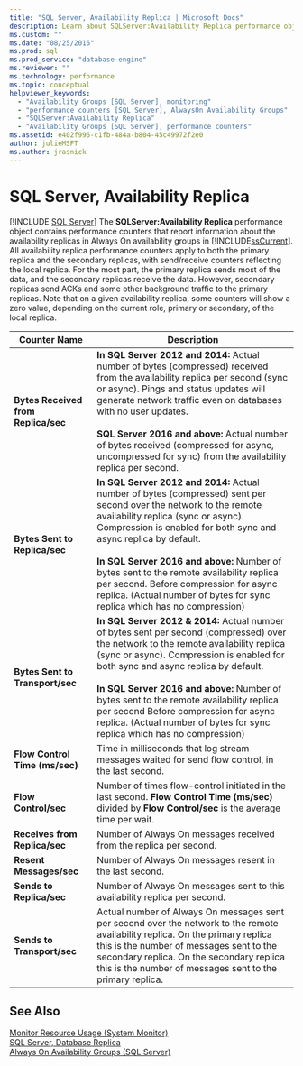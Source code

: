 ```yaml
---
title: "SQL Server, Availability Replica | Microsoft Docs"
description: Learn about SQLServer:Availability Replica performance object, which contains performance counters about availability replicas in Always On availability groups.
ms.custom: ""
ms.date: "08/25/2016"
ms.prod: sql
ms.prod_service: "database-engine"
ms.reviewer: ""
ms.technology: performance
ms.topic: conceptual
helpviewer_keywords: 
  - "Availability Groups [SQL Server], monitoring"
  - "performance counters [SQL Server], AlwaysOn Availability Groups"
  - "SQLServer:Availability Replica"
  - "Availability Groups [SQL Server], performance counters"
ms.assetid: e402f996-c1fb-484a-b804-45c49972f2e0
author: julieMSFT
ms.author: jrasnick
---
```

# SQL Server, Availability Replica

 [!INCLUDE [SQL Server](../../includes/applies-to-version/sqlserver.md)]
  The **SQLServer:Availability Replica** performance object contains performance counters that report information about the availability replicas in Always On availability groups in [!INCLUDE[ssCurrent](../../includes/sscurrent-md.md)]. All availability replica performance counters apply to both the primary replica and the secondary replicas, with send/receive counters reflecting the local replica. For the most part, the primary replica sends most of the data, and the secondary replicas receive the data. However, secondary replicas send ACKs and some other background traffic to the primary replicas. Note that on a given availability replica, some counters will show a zero value, depending on the current role, primary or secondary, of the local replica.  
  
|Counter Name|Description|  
|------------------|-----------------|  
|**Bytes Received from Replica/sec**|**In SQL Server 2012 and 2014:** Actual number of bytes (compressed) received from the availability replica per second (sync or async). Pings and status updates will generate network traffic even on databases with no user updates. <BR/> <BR/> **SQL Server 2016 and above:** Actual number of bytes received (compressed for async, uncompressed for sync) from the availability replica per second.|  
|**Bytes Sent to Replica/sec**|**In SQL Server 2012 and 2014:** Actual number of bytes  (compressed) sent per second over the network to the remote availability replica (sync or async). Compression is enabled for both sync and async replica by default. <BR/> <BR/> **In SQL Server 2016 and above:** Number of bytes sent to the remote availability replica per second. Before compression for async replica. (Actual number of bytes for sync replica which has no compression)|  
|**Bytes Sent to Transport/sec**|**In SQL Server 2012 & 2014:** Actual number of bytes sent per second (compressed) over the network to the remote availability replica (sync or async). Compression is enabled for both sync and async replica by default. <BR/> <BR/> **In SQL Server 2016 and above:** Number of bytes sent to the remote availability replica per second Before compression for async replica. (Actual number of bytes for sync replica which has no compression)|  
|**Flow Control Time (ms/sec)**|Time in milliseconds that log stream messages waited for send flow control, in the last second.|  
|**Flow Control/sec**|Number of times flow-control initiated in the last second. **Flow Control Time (ms/sec)** divided by **Flow Control/sec** is the average time per wait.|  
|**Receives from Replica/sec**|Number of Always On messages received from the replica per second.|  
|**Resent Messages/sec**|Number of Always On messages resent in the last second.|  
|**Sends to Replica/sec**|Number of Always On messages sent to this availability replica per second.|  
|**Sends to Transport/sec**|Actual number of Always On messages sent per second over the network to the remote availability replica. On the primary replica this is the number of messages sent to the secondary replica. On the secondary replica this is the number of messages sent to the primary replica.|  
  
## See Also 
 
 [Monitor Resource Usage &#40;System Monitor&#41;](../../relational-databases/performance-monitor/monitor-resource-usage-system-monitor.md)   
 [SQL Server, Database Replica](../../relational-databases/performance-monitor/sql-server-database-replica.md)   
 [Always On Availability Groups (SQL Server)](../../database-engine/availability-groups/windows/always-on-availability-groups-sql-server.md)  
  
  
